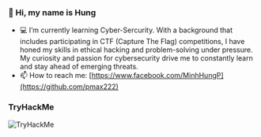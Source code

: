 ### 👋 Hi, my name is Hung
- 💻 I’m currently learning Cyber-Sercurity. With a background that includes participating in CTF (Capture The Flag) competitions, I have honed my skills in ethical hacking and problem-solving under pressure. My curiosity and passion for cybersecurity drive me to constantly learn and stay ahead of emerging threats.
- 📫 How to reach me:
[https://www.facebook.com/MinhHungP](https://github.com/pmax222)  

### TryHackMe
<img src="https://tryhackme-badges.s3.amazonaws.com/hungpm.png" alt="TryHackMe">



<!---
pmax222/pmax222 is a ✨ special ✨ repository because its `README.md` (this file) appears on your GitHub profile.
You can click the Preview link to take a look at your changes.
--->

